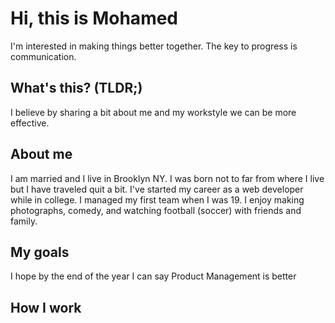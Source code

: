 # Hi, this is Mohamed 
I'm interested in making things better together. The key to progress is communication. 

## What's this? (TLDR;)
I believe by sharing a bit about me and my workstyle we can be more effective.

## About me
I am married and I live in Brooklyn NY. I was born not to far from where I live but I have traveled quit a bit. I've started my career as a web developer while in college. I managed my first team when I was 19. I enjoy making photographs, comedy, and watching football (soccer) with friends and family.

## My goals 
I hope by the end of the year I can say Product Management is better 


## How I work

